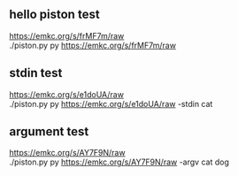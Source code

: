 ## hello piston test
https://emkc.org/s/frMF7m/raw <br />
./piston.py py https://emkc.org/s/frMF7m/raw

## stdin test
https://emkc.org/s/e1doUA/raw <br />
./piston.py py https://emkc.org/s/e1doUA/raw -stdin cat

## argument test
https://emkc.org/s/AY7F9N/raw <br />
./piston.py py https://emkc.org/s/AY7F9N/raw -argv cat dog
